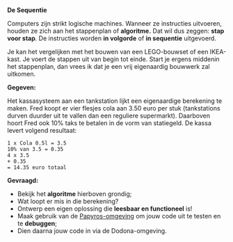 **De Sequentie**

Computers zijn strikt logische machines. Wanneer ze instructies uitvoeren, houden ze zich aan het stappenplan of **algoritme.** Dat wil dus zeggen: **stap voor stap**. 
De instructies worden **in volgorde** of **in sequentie** uitgevoerd. 

Je kan het vergelijken met het bouwen van een LEGO-bouwset of een IKEA-kast. Je voert de stappen uit van begin tot einde. Start je ergens middenin het stappenplan, 
dan vrees ik dat je een vrij eigenaardig bouwwerk zal uitkomen. 

**Gegeven:**

Het kassasysteem aan een tankstation lijkt een eigenaardige berekening te maken. Fred koopt er vier flesjes cola aan 3.50 euro per stuk (tankstations durven duurder uit te vallen dan een reguliere supermarkt). 
Daarboven hoort Fred ook 10% taks te betalen in de vorm van statiegeld. De kassa levert volgend resultaat: 

```
1 x Cola 0.5l = 3.5
10% van 3.5 = 0.35
4 x 3.5 
+ 0.35
= 14.35 euro totaal 
```


**Gevraagd:**

* Bekijk het **algoritme** hierboven grondig; 
* Wat loopt er mis in die berekening? 
* Ontwerp een eigen oplossing die **leesbaar en functioneel** is! 
* Maak gebruik van de [Papyros-omgeving](https://papyros.dodona.be/?locale=nl&language=JavaScript) om jouw code uit te testen en te **debuggen**; 
* Dien daarna jouw code in via de Dodona-omgeving. 
